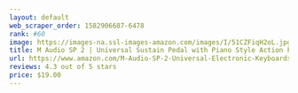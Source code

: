 ```yaml
---
layout: default 
﻿web_scraper_order: 1582906687-6478
rank: #60
image: https://images-na.ssl-images-amazon.com/images/I/51CZFiqH2oL.jpg
title: M Audio SP 2 | Universal Sustain Pedal with Piano Style Action For MIDI Keyboards, Digital Pianos…
url: https://www.amazon.com/M-Audio-SP-2-Universal-Electronic-Keyboards/dp/B00063678K/ref=zg_mw_musical-instruments_60?_encoding=UTF8&psc=1&refRID=RA0A6WJ8XR76W6MNNJHV
reviews: 4.3 out of 5 stars
price: $19.00 
---
```

